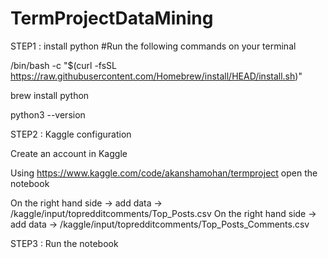 # TermProjectDataMining
STEP1 : install python #Run the following commands on your terminal

/bin/bash -c "$(curl -fsSL https://raw.githubusercontent.com/Homebrew/install/HEAD/install.sh)"

brew install python

python3 --version

STEP2 : Kaggle configuration

Create an account in Kaggle

Using https://www.kaggle.com/code/akanshamohan/termproject open the notebook

On the right hand side -> add data -> /kaggle/input/topredditcomments/Top_Posts.csv
On the right hand side -> add data -> /kaggle/input/topredditcomments/Top_Posts_Comments.csv


STEP3 : Run the notebook
